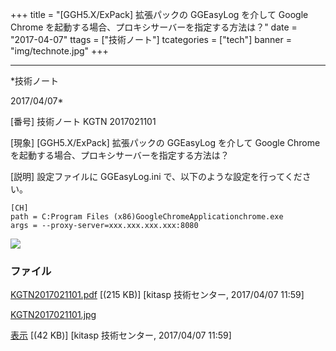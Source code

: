 ﻿+++
title = "[GGH5.X/ExPack] 拡張パックの GGEasyLog を介して Google Chrome を起動する場合、プロキシサーバーを指定する方法は？"
date = "2017-04-07"
ttags = ["技術ノート"]
tcategories = ["tech"]
banner = "img/technote.jpg"
+++

-----------------------------------------------------------------------------------------------------------------------------

*技術ノート

2017/04/07*


[番号]
技術ノート KGTN 2017021101

[現象]
[GGH5.X/ExPack] 拡張パックの GGEasyLog を介して Google Chrome
を起動する場合、プロキシサーバーを指定する方法は？

[説明]
設定ファイルに GGEasyLog.ini で、以下のような設定を行ってください。

    [CH]
    path = C:Program Files (x86)GoogleChromeApplicationchrome.exe
    args = --proxy-server=xxx.xxx.xxx.xxx:8080

![](http://techreport.kitasp.net/attachments/download/3298/KGTN2017021101.jpg)


### ファイル

 
 


[KGTN2017021101.pdf](http://techreport.kitasp.net/attachments/download/3297/KGTN2017021101.pdf)
 [(215 KB)] [kitasp 技術センター, 2017/04/07
11:59]

[KGTN2017021101.jpg](http://techreport.kitasp.net/attachments/download/3298/KGTN2017021101.jpg)

[表示](http://techreport.kitasp.net/attachments/3298/KGTN2017021101.jpg "表示")
 [(42 KB)] [kitasp 技術センター, 2017/04/07
11:59]


 


 

